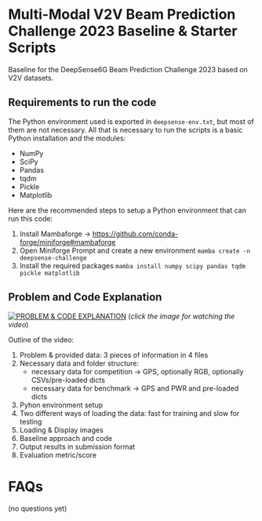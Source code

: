 # Multi-Modal V2V Beam Prediction Challenge 2023 Baseline & Starter Scripts
Baseline for the DeepSense6G Beam Prediction Challenge 2023 based on V2V datasets. 

## Requirements to run the code

The Python environment used is exported in ```deepsense-env.txt```, but most of them are not 
necessary. All that is necessary to run the scripts is a basic Python installation and the
modules: 
- NumPy
- SciPy
- Pandas
- tqdm
- Pickle
- Matplotlib

Here are the recommended steps to setup a Python environment that can run this code:

1. Install Mambaforge -> https://github.com/conda-forge/miniforge#mambaforge
2. Open Miniforge Prompt and create a new environment
```mamba create -n deepsense-challenge```
3. Install the required packages
```mamba install numpy scipy pandas tqdm pickle matplotlib```

## Problem and Code Explanation

[![PROBLEM & CODE EXPLANATION](code_explanation_video_thumbnail.png)](https://youtu.be/1D3PAe5uKVM)
(*click the image for watching the video*)

Outline of the video:
1. Problem & provided data: 3 pieces of information in 4 files
2. Necessary data and folder structure:
	- necessary data for competition -> GPS, optionally RGB, optionally CSVs/pre-loaded dicts
	- necessary data for benchmark   -> GPS and PWR and pre-loaded dicts
3. Pyhon environment setup
4. Two different ways of loading the data: fast for training and slow for testing 
5. Loading & Display images
6. Baseline approach and code
7. Output results in submission format
8. Evaluation metric/score

# FAQs

(no questions yet)
